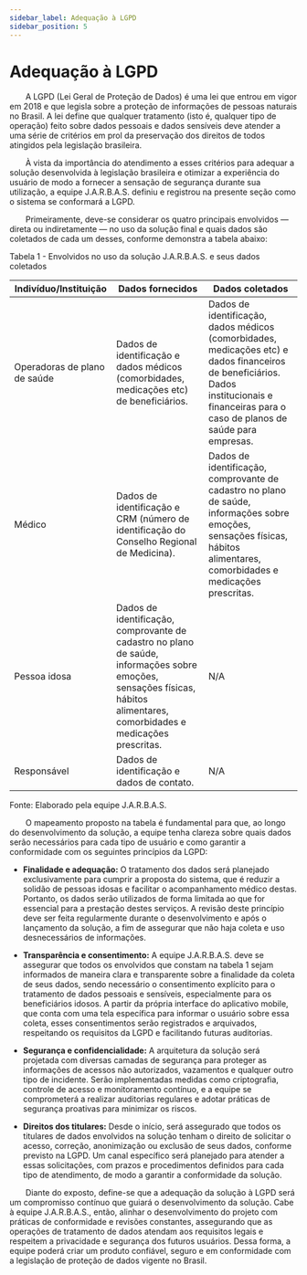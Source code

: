 ```yaml
---
sidebar_label: Adequação à LGPD
sidebar_position: 5
---
```


# Adequação à LGPD

&emsp;&emsp;A LGPD (Lei Geral de Proteção de Dados) é uma lei que entrou em vigor em 2018 e que legisla sobre a proteção de informações de pessoas naturais no Brasil. A lei define que qualquer tratamento (isto é, qualquer tipo de operação) feito sobre dados pessoais e dados sensíveis deve atender a uma série de critérios em prol da preservação dos direitos de todos atingidos pela legislação brasileira.
	
&emsp;&emsp;À vista da importância do atendimento a esses critérios para adequar a solução desenvolvida à legislação brasileira e otimizar a experiência do usuário de modo a fornecer a sensação de segurança durante sua utilização, a equipe J.A.R.B.A.S. definiu e registrou na presente seção como o sistema se conformará a LGPD.

&emsp;&emsp;Primeiramente, deve-se considerar os quatro principais envolvidos — direta ou indiretamente — no uso da solução final e quais dados são coletados de cada um desses, conforme demonstra a tabela abaixo:

<p style={{textAlign: 'center'}}> Tabela 1 - Envolvidos no uso da solução J.A.R.B.A.S. e seus dados coletados</p>

| **Indivíduo/Instituição**    | **Dados fornecidos**                                                                                                                                                        | **Dados coletados**                                                                                                                                                                         |
|------------------------------|-----------------------------------------------------------------------------------------------------------------------------------------------------------------------------|---------------------------------------------------------------------------------------------------------------------------------------------------------------------------------------------|
| Operadoras de plano de saúde | Dados de identificação e dados médicos (comorbidades, medicações etc) de beneficiários.                                                                                     | Dados de identificação, dados médicos (comorbidades, medicações etc) e dados financeiros de beneficiários. Dados institucionais e financeiras para o caso de planos de saúde para empresas. |
| Médico                       | Dados de identificação e CRM (número de identificação do Conselho Regional de Medicina).                                                                                    | Dados de identificação, comprovante de cadastro no plano de saúde, informações sobre emoções, sensações físicas, hábitos alimentares, comorbidades e medicações prescritas.                 |
| Pessoa idosa                 | Dados de identificação, comprovante de cadastro no plano de saúde, informações sobre emoções, sensações físicas, hábitos alimentares, comorbidades e medicações prescritas. | N/A                                                                                                                                                                                         |
| Responsável                  | Dados de identificação e dados de contato.                                                                                                                                  | N/A                                                                                                                                                                                         |

<p style={{textAlign: 'center'}}>Fonte: Elaborado pela equipe J.A.R.B.A.S.</p>

&emsp;&emsp;O mapeamento proposto na tabela é fundamental para que, ao longo do desenvolvimento da solução, a equipe tenha clareza sobre quais dados serão necessários para cada tipo de usuário e como garantir a conformidade com os seguintes princípios da LGPD:

- **Finalidade e adequação:** O tratamento dos dados será planejado exclusivamente para cumprir a proposta do sistema, que é reduzir a solidão de pessoas idosas e facilitar o acompanhamento médico destas. Portanto, os dados serão utilizados de forma limitada ao que for essencial para a prestação destes serviços. A revisão deste princípio deve ser feita regularmente durante o desenvolvimento e após o lançamento da solução, a fim de assegurar que não haja coleta e uso desnecessários de informações.

- **Transparência e consentimento:** A equipe J.A.R.B.A.S. deve se assegurar que todos os envolvidos que constam na tabela 1 sejam informados de maneira clara e transparente sobre a finalidade da coleta de seus dados, sendo necessário o consentimento explícito para o tratamento de dados pessoais e sensíveis, especialmente para os beneficiários idosos. A partir da própria interface do aplicativo mobile, que conta com uma tela específica para informar o usuário sobre essa coleta, esses consentimentos serão registrados e arquivados, respeitando os requisitos da LGPD e facilitando futuras auditorias.

- **Segurança e confidencialidade:** A arquitetura da solução será projetada com diversas camadas de segurança para proteger as informações de acessos não autorizados, vazamentos e qualquer outro tipo de incidente. Serão implementadas medidas como criptografia, controle de acesso e monitoramento contínuo, e a equipe se comprometerá a realizar auditorias regulares e adotar práticas de segurança proativas para minimizar os riscos.

- **Direitos dos titulares:** Desde o início, será assegurado que todos os titulares de dados envolvidos na solução tenham o direito de solicitar o acesso, correção, anonimização ou exclusão de seus dados, conforme previsto na LGPD. Um canal específico será planejado para atender a essas solicitações, com prazos e procedimentos definidos para cada tipo de atendimento, de modo a garantir a conformidade da solução.

&emsp;&emsp;Diante do exposto, define-se que a adequação da solução à LGPD será um compromisso contínuo que guiará o desenvolvimento da solução. Cabe à equipe J.A.R.B.A.S., então, alinhar o desenvolvimento do projeto com práticas de conformidade e revisões constantes, assegurando que as operações de tratamento de dados atendam aos requisitos legais e respeitem a privacidade e segurança dos futuros usuários. Dessa forma, a equipe poderá criar um produto confiável, seguro e em conformidade com a legislação de proteção de dados vigente no Brasil.